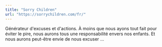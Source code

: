```yaml
---
title: "Sorry Children"
url: "https://sorrychildren.com/fr/"
---
```


Générateur d'excuses et d'actions. À moins que nous ayons tout fait pour éviter le pire, nous aurons tous une responsabilité envers nos enfants. Et nous aurons peut-être envie de nous excuser ...
